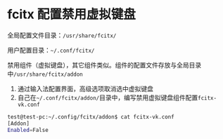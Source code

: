 # fcitx 配置禁用虚拟键盘

全局配置文件目录：`/usr/share/fcitx/`

用户配置目录：`~/.conf/fcitx/`



禁用组件（虚拟键盘），其它组件类似。组件的配置文件存放与全局目录中`/usr/share/fcitx/addon`

1. 通过输入法配置界面，高级选项取消选中虚拟键盘
2. 自己在`~/.conf/fcitx/addon/`目录中，编写禁用虚拟键盘组件配置`fcitx-vk.conf`

```bash
test@test-pc:~/.config/fcitx/addon$ cat fcitx-vk.conf
[Addon]
Enabled=False
```

